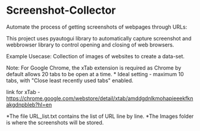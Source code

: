 # Screenshot-Collector
Automate the process of getting screenshots of webpages through URLs:

This project uses pyautogui library to automatically capture screenshot and webbrowser library to control opening and closing of web browsers.

Example Usecase: Collection of images of websites to create a data-set.

Note:
For Google Chrome, the xTab extension is required as Chrome by default allows 20 tabs to be open at a time.
			* Ideal setting - maximum 10 tabs, with "Close least recently used tabs" enabled.

link for xTab - https://chrome.google.com/webstore/detail/xtab/amddgdnlkmohapieeekfknakgdnpbleb?hl=en


*The file URL_list.txt contains the list of URL line by line.
*The Images folder is where the screenshots will be stored.
